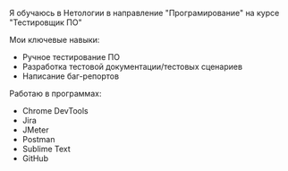   Я обучаюсь в Нетологии в направление "Програмирование" на курсе "Тестировщик ПО"

 Мои ключевые навыки:
- Ручное тестирование ПО
- Разработка тестовой документации/тестовых сценариев
- Написание баг-репортов
   
 Работаю в программах:
- Chrome DevTools
- Jira
- JMeter
- Postman
- Sublime Text
- GitHub 
